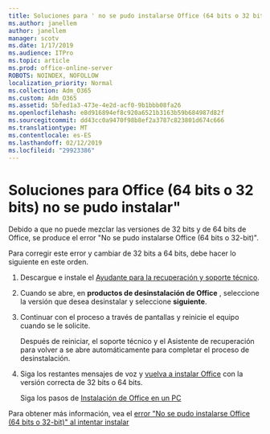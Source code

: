 ```yaml
---
title: Soluciones para ' no se pudo instalarse Office (64 bits o 32 bits)
ms.author: janellem
author: janellem
manager: scotv
ms.date: 1/17/2019
ms.audience: ITPro
ms.topic: article
ms.prod: office-online-server
ROBOTS: NOINDEX, NOFOLLOW
localization_priority: Normal
ms.collection: Adm_O365
ms.custom: Adm_O365
ms.assetid: 5bfed1a3-473e-4e2d-acf0-9b1bbb08fa26
ms.openlocfilehash: e8d916894ef8c920a6521b3163b59b684987d82f
ms.sourcegitcommit: dd43cc0a9470f98b8ef2a3787c823801d674c666
ms.translationtype: MT
ms.contentlocale: es-ES
ms.lasthandoff: 02/12/2019
ms.locfileid: "29923386"
---
```

# <a name="solutions-for-office-64-bit-or-32-bit-couldnt-be-installed"></a>Soluciones para Office (64 bits o 32 bits) no se pudo instalar"



Debido a que no puede mezclar las versiones de 32 bits y de 64 bits de Office, se produce el error "No se pudo instalarse Office (64 bits o 32-bit)".
  
Para corregir este error y cambiar de 32 bits a 64 bits, debe hacer lo siguiente en este orden.
  
1. Descargue e instale el [Ayudante para la recuperación y soporte técnico](https://aka.ms/SARA-OfficeUninstall-Alchemy).
    
1. Cuando se abre, en **productos de desinstalación de Office** , seleccione la versión que desea desinstalar y seleccione **siguiente**. 
    
2. Continuar con el proceso a través de pantallas y reinicie el equipo cuando se le solicite.
    
    Después de reiniciar, el soporte técnico y el Asistente de recuperación para volver a se abre automáticamente para completar el proceso de desinstalación.
    
3. Siga los restantes mensajes de voz y [vuelva a instalar Office](https://portal.office.com/OLS/MySoftware.aspx) con la versión correcta de 32 bits o 64 bits. 
    
    Siga los pasos de [Instalación de Office en un PC](https://support.office.com/article/4414eaaf-0478-48be-9c42-23adc4716658?wt.mc_id=Alchemy_ClientDIA)
    
Para obtener más información, vea el [error "No se pudo instalarse Office (64 bits o 32-bit)" al intentar instalar](https://support.office.com/article/2e2dc9e5-3eb0-420c-862a-ab085b38597f?wt.mc_id=Alchemy_ClientDIA)
  

